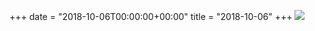 +++
date = "2018-10-06T00:00:00+00:00"
title = "2018-10-06"
+++
<img class="img-fluid" src="/2018-10-06.jpg" />
